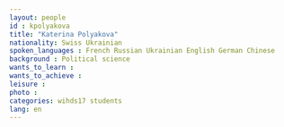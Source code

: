 ```yaml
---
layout: people
id : kpolyakova
title: "Katerina Polyakova"
nationality: Swiss Ukrainian
spoken_languages : French Russian Ukrainian English German Chinese
background : Political science
wants_to_learn :
wants_to_achieve :
leisure :
photo :
categories: wihds17 students
lang: en
---
```

